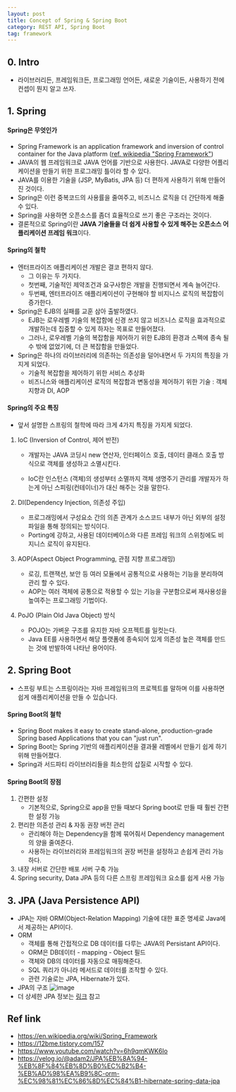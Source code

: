 ```yaml
---
layout: post
title: Concept of Spring & Spring Boot
category: REST API, Spring Boot
tag: framework
---
```


<!-- 
## 2. 알아봐야 할 개념
- Spring
- Spring Boot
- JPA
- REST API 
-->
## 0. Intro
- 라이브러리든, 프레임워크든, 프로그래밍 언어든, 새로운 기술이든, 사용하기 전에 컨셉이 뭔지 알고 쓰자.

## 1. Spring
#### Spring은 무엇인가
- Spring Framework is an application framework and inversion of control container for the Java platform ([ref. wikipedia "Spring Framework"](https://en.wikipedia.org/wiki/Spring_Framework))
- JAVA의 웹 프레임워크로 JAVA 언어를 기반으로 사용한다. JAVA로 다양한 어플리케이션을 만들기 위한 프로그래밍 틀이라 할 수 있다.
- JAVA를 이용한 기술을 (JSP, MyBatis, JPA 등) 더 편하게 사용하기 위해 만들어진 것이다.
- Spring은 이런 중복코드의 사용률을 줄여주고, 비즈니스 로직을 더 간단하게 해줄 수 있다.
- Spring을 사용하면 오픈소스를 좀더 효율적으로 쓰기 좋은 구조라는 것이다.
- 결론적으로 Spring이란 **JAVA 기술들을 더 쉽게 사용할 수 있게 해주는 오픈소스 어플리케이션 프레임 워크**이다.

#### Spring의 철학
- 엔터프라이즈 애플리케이션 개발은 결코 편하지 않다.
    - 그 이유는 두 가지다.
    - 첫번째, 기술적인 제약조건과 요구사항은 개발을 진행되면서 계속 늘어간다.
    - 두번째, 엔터프라이즈 애플리케이션이 구현해야 할 비지니스 로직의 복잡함이 증가한다.
- Spring은 EJB의 실패를 교훈 삼아 출발하였다.
    - EJB는 로우레벨 기술의 복잡함에 신경 쓰지 않고 비즈니스 로직을 효과적으로 개발하는데 집중할 수 있게 하자는 목표로 만들어졌다.
    - 그러나, 로우레벨 기술의 복잡함을 제어하기 위한 EJB의 환경과 스펙에 종속 될 수 밖에 없었기에, 더 큰 복잡함을 만들었다.
- Spring은 하나의 라이브러리에 의존하는 의존성을 덜어내면서 두 가지의 특징을 가지게 되었다.
    - 기술적 복잡함을 제어하기 위한 서비스 추상화
    - 비즈니스와 애플리케이션 로직의 복잡함과 변동성을 제어하기 위한 기술 : 객체지향과 DI, AOP

#### Spring의 주요 특징
- 앞서 설명한 스프링의 철학에 따라 크게 4가지 특징을 가지게 되었다. 
1. IoC (Inversion of Control, 제어 반전)
    - 개발자는 JAVA 코딩시 new 연산자, 인터페이스 호출, 데이터 클래스 호출 방식으로 객체를 생성하고 소멸시킨다.

    - IoC란 인스턴스 (객체)의 생성부터 소멸까지 객체 생명주기 관리를 개발자가 하는게 아닌 스피링(컨테이너)가 대신 해주는 것을 말한다.

2.  DI(Dependency Injection, 의존성 주입)
    - 프로그래밍에서 구성요소 간의 의존 관계가 소스코드 내부가 아닌 외부의 설정파일을 통해 정의되는 방식이다.
    - Porting에 강하고, 사용된 데이터베이스와 다른 프레임 워크의 스위칭에도 비지니스 로직이 유지된다.

3. AOP(Aspect Object Programming, 관점 지향 프로그래밍)
    - 로깅, 트랜잭션, 보안 등 여러 모듈에서 공통적으로 사용하는 기능을 분리하여 관리 할 수 있다.
    - AOP는 여러 객체에 공통으로 적용할 수 있는 기능을 구분함으로써 재사용성을 높여주는 프로그래밍 기법이다.

4. PoJO (Plain Old Java Object) 방식
    - POJO는 가벼운 구조를 유지한 자바 오프젝트를 일컷는다.
    - Java EE를 사용하면서 해당 플랫폼에 종속되어 있게 의존성 높은 객체를 만드는 것에 반발하여 나타난 용어이다.

## 2. Spring Boot
- 스프링 부트는 스프링이라는 자바 프레임워크의 프로젝트를 말하며 이를 사용하면 쉽게 애플리케이션을 만들 수 있습니다.

#### Spring Boot의 철학
- Spring Boot makes it easy to create stand-alone, production-grade Spring based Applications that you can "just run".
- Spring Boot는 Spring 기반의 애플리케이션을 결과물 레벨에서 만들기 쉽게 하기 위해 만들어졌다.
- Spring과 서드파티 라이브러리들을 최소한의 삽질로 시작할 수 있다.


#### Spring Boot의 장점
1. 간편한 설정
    - 기본적으로, Spring으로 app을 만들 때보다 Spring boot로 만들 때 훨씬 간편한 설정 가능
2. 편리한 의존성 관리 & 자동 권장 버전 관리
    - 관리해야 하는 Dependency을 함께 묶어줘서 Dependency management의 양을 줄여준다.
    - 사용하는 라이브러리와 프레임워크의 권장 버전을 설정하고 손쉽게 관리 가능하다.
3. 내장 서버로 간단한 배포 서버 구축 가능
4. Spring security, Data JPA 등의 다른 스프링 프레임워크 요소를 쉽게 사용 가능

<!-- http://honeymon.io/tech/2019/06/17/spring-boot-2-start.html -->
<!-- 
#### 참고. Spring Boot >= 2.0
- Dependency
    - JDK 8 이상부터 지원
        - JDK 8부터 지원하기 시작한 인터페이스 디폴트 메서드를 스트링 프레임워크 5.0으로 적극 사용했기 때문!
    - Gradle 4 이상, Gradle 5이상 권장
    - Maven 3.2 이상 -->

## 3. JPA (Java Persistence API)
- JPA는 자바 ORM(Object-Relation Mapping) 기술에 대한 표준 명세로 Java에서 제공하는 API이다.
- ORM
    - 객체를 통해 간접적으로 DB 데이터를 다루는 JAVA의 Persistant API이다.
    - ORM은 DB데이터 - mapping - Object 필드
    - 객체와 DB의 데이터를 자동으로 매핑해준다.
    - SQL 쿼리가 아니라 메서드로 데이터를 조작할 수 있다.
    - 관련 기술로는 JPA, Hibernate가 있다.
- JPA의 구조
![image](https://media.vlpt.us/images/adam2/post/cde32cd8-b9c0-49c4-bf99-b58c0b0c2e18/Untitled%203.png)
- 더 상세한 JPA 정보는 [링크](https://velog.io/@adam2/JPA%EB%8A%94-%EB%8F%84%EB%8D%B0%EC%B2%B4-%EB%AD%98%EA%B9%8C-orm-%EC%98%81%EC%86%8D%EC%84%B1-hibernate-spring-data-jpa) 참고


## Ref link
- https://en.wikipedia.org/wiki/Spring_Framework
- https://12bme.tistory.com/157
- https://www.youtube.com/watch?v=6h9qmKWK6Io
- https://velog.io/@adam2/JPA%EB%8A%94-%EB%8F%84%EB%8D%B0%EC%B2%B4-%EB%AD%98%EA%B9%8C-orm-%EC%98%81%EC%86%8D%EC%84%B1-hibernate-spring-data-jpa